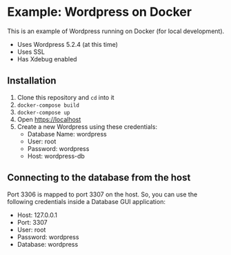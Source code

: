 # Example: Wordpress on Docker

This is an example of Wordpress running on Docker (for local development).

- Uses Wordpress 5.2.4 (at this time)
- Uses SSL
- Has Xdebug enabled

## Installation

1. Clone this repository and `cd` into it
1. `docker-compose build`
1. `docker-compose up`
1. Open <https://localhost>
1. Create a new Wordpress using these credentials:
    - Database Name: wordpress
    - User: root
    - Password: wordpress
    - Host: wordpress-db

## Connecting to the database from the host

Port 3306 is mapped to port 3307 on the host. So, you can use the following credentials inside a Database GUI application:

- Host: 127.0.0.1
- Port: 3307
- User: root
- Password: wordpress
- Database: wordpress
